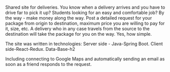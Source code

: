 Shared site for deliveries.
You know when a delivery arrives and you have to drive far to pick it up?
Students looking for an easy and comfortable job?
By the way - make money along the way.
Post a detailed request for your package from origin to destination, maximum price you are willing to pay for it, size, etc.
A delivery who in any case travels from the source to the destination will take the package for you on the way.
Yes, how simple.

The site was written in technologies:
Server side - Java-Spring Boot.
Client side-React-Redux.
Data-Base-h2

Including connecting to Google Maps and automatically sending an email as soon as a friend responds to the request.
